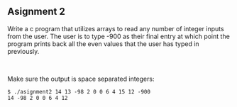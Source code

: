 ## Asignment 2
Write a c program that utilizes arrays to read any number of integer inputs from 
the user. The user is to type -900 as their final entry at which point the program
prints back all the even values that the user has typed in previously.

<br>

Make sure the output is space separated integers:
```console
$ ./asignment2 14 13 -98 2 0 0 6 4 15 12 -900
14 -98 2 0 0 6 4 12
```